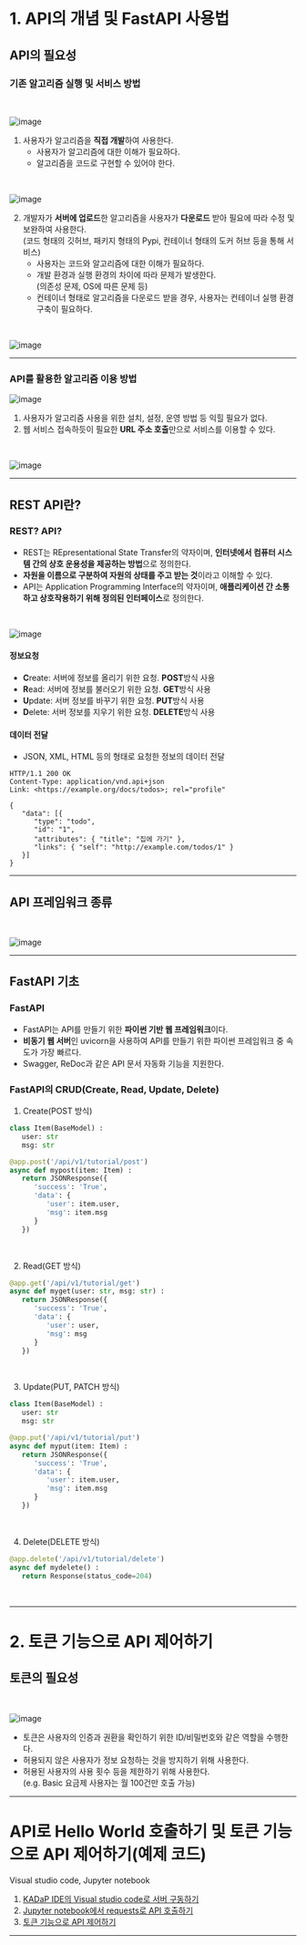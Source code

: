 # 1.  API의 개념 및 FastAPI 사용법
## API의 필요성
### 기존 알고리즘 실행 및 서비스 방법
<br/>

![image](https://github.com/Jongkeun21/kadap-lecture/assets/49437473/40d075e9-8c83-4ef2-882f-f505dc5df41c)

1. 사용자가 알고리즘을 **직접 개발**하여 사용한다.
    * 사용자가 알고리즘에 대한 이해가 필요하다.
    * 알고리즘을 코드로 구현할 수 있어야 한다.
<br/>

![image](https://github.com/Jongkeun21/kadap-lecture/assets/49437473/52402588-43e2-40fc-b6e5-385f76b65754)

2. 개발자가 **서버에 업로드**한 알고리즘을 사용자가 **다운로드** 받아 필요에 따라 수정 및 보완하여 사용한다. <br/>(코드 형태의 깃허브, 패키지 형태의 Pypi, 컨테이너 형태의 도커 허브 등을 통해 서비스)
    * 사용자는 코드와 알고리즘에 대한 이해가 필요하다.
    * 개발 환경과 실행 환경의 차이에 따라 문제가 발생한다. <br/> (의존성 문제, OS에 따른 문제 등)
    * 컨테이너 형태로 알고리즘을 다운로드 받을 경우, 사용자는 컨테이너 실행 환경 구축이 필요하다.
<br/>

![image](https://github.com/Jongkeun21/kadap-lecture/assets/49437473/c6cc0623-0f66-4793-bb35-7c9f3f610306)

---

### API를 활용한 알고리즘 이용 방법

![image](https://github.com/Jongkeun21/kadap-lecture/assets/49437473/788a1865-61b3-4dc8-8409-d1f5ffa2aa5e)

1. 사용자가 알고리즘 사용을 위한 설치, 설정, 운영 방법 등 익힐 필요가 없다.
2. 웹 서비스 접속하듯이 필요한 **URL 주소 호출**만으로 서비스를 이용할 수 있다.
<br/>

![image](https://github.com/Jongkeun21/kadap-lecture/assets/49437473/e98154a3-5340-4190-8012-0dfdc4d5dd87)

---

## REST API란?
### REST? API?

* REST는 REpresentational State Transfer의 약자이며, **인터넷에서 컴퓨터 시스템 간의 상호 운용성을 제공하는 방법**으로 정의한다.
* **자원을 이름으로 구분하여 자원의 상태를 주고 받는 것**이라고 이해할 수 있다.
* API는 Application Programming Interface의 약자이며, **애플리케이션 간 소통하고 상호작용하기 위해 정의된 인터페이스**로 정의한다.
<br/>

![image](https://github.com/Jongkeun21/kadap-lecture/assets/49437473/49d04dc0-b1e8-4666-9dfc-a020d87d2e85)

#### 정보요청
* **C**reate: 서버에 정보를 올리기 위한 요청. **POST**방식 사용
* **R**ead: 서버에 정보를 불러오기 위한 요청. **GET**방식 사용
* **U**pdate: 서버 정보를 바꾸기 위한 요청. **PUT**방식 사용
* **D**elete: 서버 정보를 지우기 위한 요청. **DELETE**방식 사용

#### 데이터 전달
* JSON, XML, HTML 등의 형태로 요청한 정보의 데이터 전달

```http
HTTP/1.1 200 OK
Content-Type: application/vnd.api+json
Link: <https://example.org/docs/todos>; rel="profile"

{
   "data": [{
      "type": "todo",
      "id": "1",
      "attributes": { "title": "집에 가기" },
      "links": { "self": "http://example.com/todos/1" }
   }]
}
```

---

## API 프레임워크 종류
<br/>

![image](https://github.com/Jongkeun21/kadap-lecture/assets/49437473/7352c4f6-5737-4990-b91f-44ebbeeaaf35)

---

## FastAPI 기초
### FastAPI
* FastAPI는 API를 만들기 위한 **파이썬 기반 웹 프레임워크**이다.
* **비동기 웹 서버**인 uvicorn을 사용하여 API를 만들기 위한 파이썬 프레임워크 중 속도가 가장 빠르다.
* Swagger, ReDoc과 같은 API 문서 자동화 기능을 지원한다.

### FastAPI의 CRUD(Create, Read, Update, Delete)
1. Create(POST 방식)

```python
class Item(BaseModel) :
   user: str
   msg: str

@app.post('/api/v1/tutorial/post')
async def mypost(item: Item) :
   return JSONResponse({
      'success': 'True',
      'data': {
         'user': item.user,
         'msg': item.msg
      }
   })
```
<br/>

2. Read(GET 방식)

```python
@app.get('/api/v1/tutorial/get')
async def myget(user: str, msg: str) :
   return JSONResponse({
      'success': 'True',
      'data': {
         'user': user,
         'msg': msg
      }
   })
```
<br/>

3. Update(PUT, PATCH 방식)

```python
class Item(BaseModel) :
   user: str
   msg: str

@app.put('/api/v1/tutorial/put')
async def myput(item: Item) :
   return JSONResponse({
      'success': 'True',
      'data': {
         'user': item.user,
         'msg': item.msg
      }
   })
```
<br/>

4. Delete(DELETE 방식)

```python
@app.delete('/api/v1/tutorial/delete')
async def mydelete() :
   return Response(status_code=204)
```
<br/>

---

# 2. 토큰 기능으로 API 제어하기
## 토큰의 필요성
<br/>

![image](https://github.com/bigdata-car/kadap-lecture/assets/105857557/03d873eb-898e-49f9-88a0-47c405947356)

* 토큰은 사용자의 인증과 권환을 확인하기 위한 ID/비밀번호와 같은 역할을 수행한다.
* 허용되지 않은 사용자가 정보 요청하는 것을 방지하기 위해 사용한다.
* 허용된 사용자의 사용 횟수 등을 제한하기 위해 사용한다.<br/> (e.g. Basic 요금제 사용자는 월 100건만 호출 가능)

---

# API로 Hello World 호출하기 및 토큰 기능으로 API 제어하기(예제 코드)
Visual studio code, Jupyter notebook

1. [KADaP IDE의 Visual studio code로 서버 구동하기](https://github.com/bigdata-car/kadap-lecture/blob/main/20240522-katech-python-with-kadap-cloud/Day02-Class01/tutorial/tutorial.py)
2. [Jupyter notebook에서 requests로 API 호출하기](https://github.com/bigdata-car/kadap-lecture/blob/main/20240522-katech-python-with-kadap-cloud/Day02-Class01/tutorial/tutorial.ipynb)
3. [토큰 기능으로 API 제어하기](https://github.com/bigdata-car/kadap-lecture/blob/main/20240522-katech-python-with-kadap-cloud/Day02-Class01/tutorial/authorization.py)

---
